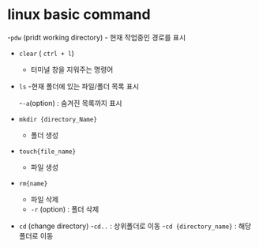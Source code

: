# linux basic command

-`pdw` (pridt working directory)
    - 현재 작업중인 경로를 표시 
- `clear` ( `ctrl + l`)
    - 터미널 창을 지워주는 명령어
- `ls`
    -현재 폴더에 있는 파일/폴더 목록 표시
    
    -`-a`(option) : 숨겨진 목록까지 표시
- `mkdir {directory_Name}`
    - 폴더 생성
- `touch{file_name}`
    - 파일 생성
- `rm{name}`
    - 파일 삭제
    - `-r` (option) : 폴더 삭제
- `cd` (change directory)
    -`cd..` : 상위폴더로 이동 
    -`cd {directory_name}` : 해당 폴더로 이동

